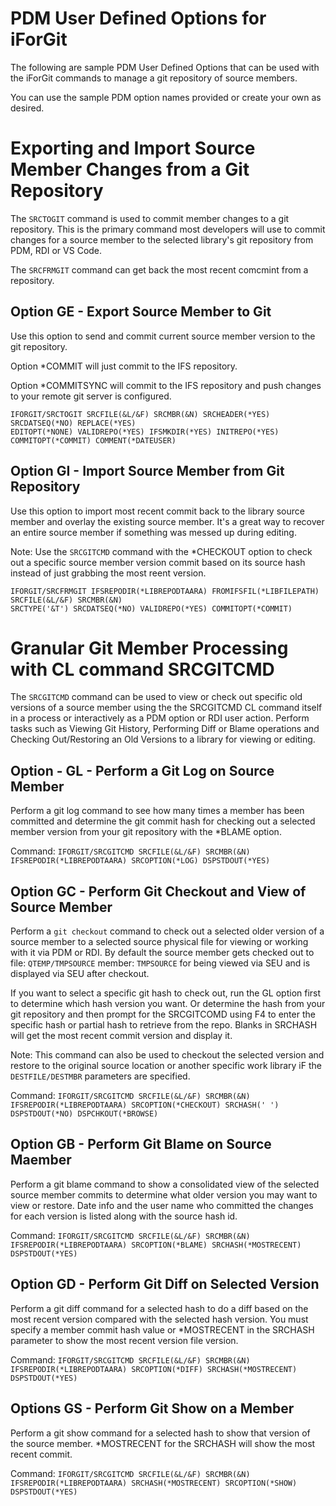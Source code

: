 # PDM User Defined Options for iForGit
The following are sample PDM User Defined Options that can be used with the iForGit commands to manage a git repository of source members.  

You can use the sample PDM option names provided or create your own as desired.  

# Exporting and Import Source Member Changes from a Git Repository 
The ```SRCTOGIT``` command is used to commit member changes to a git repository.  This is the primary command most developers will use to commit changes for a source member to the selected library's git repository from PDM, RDI or VS Code. 

The ```SRCFRMGIT``` command can get back the most recent comcmint from a repository.  

## Option GE - Export Source Member to Git 
Use this option to send and commit current source member version to the git repository.

Option *COMMIT will just commit to the IFS repository.  

Option *COMMITSYNC will commit to the IFS repository and push changes to your remote git server is configured.  
                                                                                
```
IFORGIT/SRCTOGIT SRCFILE(&L/&F) SRCMBR(&N) SRCHEADER(*YES) SRCDATSEQ(*NO) REPLACE(*YES)  
EDITOPT(*NONE) VALIDREPO(*YES) IFSMKDIR(*YES) INITREPO(*YES) COMMITOPT(*COMMIT) COMMENT(*DATEUSER)  
```

## Option GI - Import Source Member from Git Repository
Use this option to import most recent commit back to the library source member and overlay the existing source member. It's a great way to recover an entire source member if something was messed up during editing.   

Note: Use the ```SRCGITCMD``` command with the *CHECKOUT option to  check out a specific source member version commit based on its source hash instead of just grabbing the most reent version.  

```
IFORGIT/SRCFRMGIT IFSREPODIR(*LIBREPODTAARA) FROMIFSFIL(*LIBFILEPATH) SRCFILE(&L/&F) SRCMBR(&N)   
SRCTYPE('&T') SRCDATSEQ(*NO) VALIDREPO(*YES) COMMITOPT(*COMMIT)         
```

# Granular Git Member Processing with CL command SRCGITCMD
The ```SRCGITCMD``` command can be used to view or check out specific old versions of a source member using the the SRCGITCMD CL command itself in a process or interactively as a PDM option or RDI user action. Perform tasks such as Viewing Git History, Performing Diff or Blame operations and Checking Out/Restoring an Old Versions to a library for viewing or editing.

## Option - GL - Perform a Git Log on Source Member
Perform a git log command to see how many times a member has been committed and determine the git commit hash for checking out a selected member version from your git repository with the *BLAME option.

Command: ```IFORGIT/SRCGITCMD SRCFILE(&L/&F) SRCMBR(&N) IFSREPODIR(*LIBREPODTAARA) SRCOPTION(*LOG) DSPSTDOUT(*YES)```

## Option GC - Perform Git Checkout and View of Source Member
Perform a ```git checkout``` command to check out a selected older version of a source member to a selected source physical file for viewing or working with it via PDM or RDI. By default the source member gets checked out to file: ```QTEMP/TMPSOURCE``` member: ```TMPSOURCE``` for being viewed via SEU and is displayed via SEU after checkout.   

If you want to select a specific git hash to check out, run the GL option first to determine which hash version you want. Or determine the hash from your git repository and then prompt for the SRCGITCOMD using F4 to enter the specific hash or partial hash to retrieve from the repo. Blanks in SRCHASH will get the most recent commit version and display it.   

Note: This command can also be used to checkout the selected version and restore to the original source location or another specific work library iF the ```DESTFILE/DESTMBR``` parameters are specified. 

Command: ```IFORGIT/SRCGITCMD SRCFILE(&L/&F) SRCMBR(&N) IFSREPODIR(*LIBREPODTAARA) SRCOPTION(*CHECKOUT) SRCHASH(' ') DSPSTDOUT(*NO) DSPCHKOUT(*BROWSE)```

## Option GB - Perform Git Blame on Source Maember
Perform a git blame command to show a consolidated view of the selected source member commits to determine what older version you may want to view or restore. Date info and the user name who committed the changes for each version is listed along with the source hash id. 
                                                                                
Command: ```IFORGIT/SRCGITCMD SRCFILE(&L/&F) SRCMBR(&N) IFSREPODIR(*LIBREPODTAARA) SRCOPTION(*BLAME) SRCHASH(*MOSTRECENT) DSPSTDOUT(*YES)```

## Option GD - Perform Git Diff on Selected Version
Perform a git diff command for a selected hash to do a diff based on the most recent version compared with the selected hash version. You must specify a member commit hash value or *MOSTRECENT in the SRCHASH parameter to show the most recent version file version.  
                                                                                
Command: ```IFORGIT/SRCGITCMD SRCFILE(&L/&F) SRCMBR(&N) IFSREPODIR(*LIBREPODTAARA) SRCOPTION(*DIFF) SRCHASH(*MOSTRECENT) DSPSTDOUT(*YES)```

## Options GS - Perform Git Show on a Member
Perform a git show command for a selected hash to show that version of the source member. *MOSTRECENT for the SRCHASH will show the most recent commit.

Command: ```IFORGIT/SRCGITCMD SRCFILE(&L/&F) SRCMBR(&N) IFSREPODIR(*LIBREPODTAARA) SRCHASH(*MOSTRECENT) SRCOPTION(*SHOW) DSPSTDOUT(*YES)```


